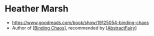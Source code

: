 # Heather Marsh
- https://www.goodreads.com/book/show/19125054-binding-chaos
- Author of [[Binding Chaos]], recommended by [[AbstractFairy]]

[//begin]: # "Autogenerated link references for markdown compatibility"
[Binding Chaos]: binding-chaos "Binding Chaos"
[AbstractFairy]: abstractfairy "AbstractFairy"
[//end]: # "Autogenerated link references"
